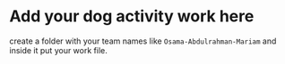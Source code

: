 # Add your dog activity work here
create a folder with your team names like `Osama-Abdulrahman-Mariam` and inside it put your work file.
